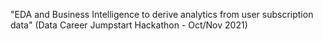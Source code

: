 "EDA and Business Intelligence to derive analytics from user subscription data"
(Data Career Jumpstart Hackathon - Oct/Nov 2021)
